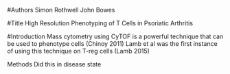 #Authors
Simon Rothwell
John Bowes

#Title
High Resolution Phenotyping of T Cells in Psoriatic Arthritis

#Introduction
Mass cytometry using CyTOF is a powerful technique that can be used to phenotype cells (Chinoy 2011)
Lamb et al was the first instance of using this technique on T-reg cells (Lamb 2015)

Methods
Did this in disease state
